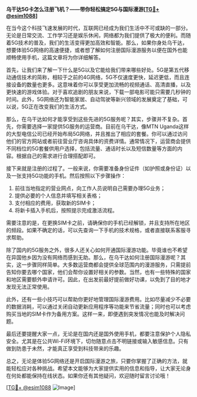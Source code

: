 **乌干达5G卡怎么注册飞机？——带你轻松搞定5G与国际漫游[[TG💪+ @esim1088](https://t.me/s/esim1088)]**

在当今这个科技飞速发展的时代，互联网已经成为我们生活中不可或缺的一部分。无论是日常交流、工作学习还是娱乐休闲，网络都为我们提供了极大的便利。而随着5G技术的普及，我们的生活变得更加高效和智能。那么，如果你身处乌干达，想要体验5G网络的高速便捷，或者想了解如何注册国际漫游服务以便在国外也能顺畅使用手机，这篇文章将为你详细解答。

首先，让我们来了解一下什么是5G以及它能给我们带来哪些好处。5G是第五代移动通信技术的简称，相较于之前的4G网络，5G不仅速度更快，延迟更低，而且连接设备的数量也更多。这意味着你可以享受更加流畅的视频通话、高清直播，以及更快速的游戏体验。对于喜欢追剧的朋友来说，下载一部电影可能只需要几秒钟的时间。此外，5G网络还为智能家居、自动驾驶等新兴领域的发展奠定了基础，可以说，5G正在改变我们的生活方式。

那么，在乌干达如何才能享受到这些先进的5G服务呢？其实，步骤并不复杂。首先，你需要选择一家提供5G服务的运营商。目前在乌干达，像MTN Uganda这样的大型电信公司已经开始布局5G网络，并且推出了相应的套餐。你可以通过访问他们的官方网站或者前往营业厅咨询具体的资费详情。通常情况下，运营商会提供不同档位的5G套餐供用户选择，包括流量、通话时长以及短信数量等方面的内容。根据自己的需求进行合理搭配即可。

接下来就是注册的过程了。一般来说，你需要准备身份证件（如护照或身份证）以及一张支持5G功能的手机。然后按照以下步骤操作：

1. 前往当地指定的营业网点，向工作人员说明自己需要办理5G业务；
2. 提供必要的个人信息并填写相关表格；
3. 支付相应的费用，获取新的SIM卡；
4. 将新卡插入手机后，按照提示完成激活流程。

需要注意的是，在更换SIM卡之前，请确保你的手机已经解锁，并且支持所在地区的频段。如果不确定的话，可以先查询一下手机的技术规格，或者直接联系客服寻求帮助。

除了国内的5G服务之外，很多人还关心如何开通国际漫游功能。毕竟谁也不希望在异国他乡因为没有网络而感到无助。那么，在乌干达如何注册国际漫游呢？其实，这一步骤同样简单。大多数运营商都会提供全球范围内的漫游服务，只需提前告知你要去哪个国家，他们会帮你设置好相关的参数。当然，也有一些特殊的国家和地区需要额外申请许可。因此，在出发前最好提前做好功课，以免到了目的地才发现无法正常使用。

此外，还有一些小技巧可以帮助你更好地管理国际漫游费用。比如尽量减少不必要的数据消耗，可以通过关闭自动更新应用程序等功能来节省流量；同时也可以考虑购买当地的SIM卡作为备用方案。这样一来，即便遇到突发情况也能及时解决问题。

最后还要提醒大家一点，无论是在国内还是国外使用手机，都要注意保护个人隐私安全。尤其是在公共Wi-Fi环境下，切勿随意点击不明链接或输入敏感信息。只有做到防患于未然，才能真正享受到科技带来的乐趣。

总之，无论是体验5G网络还是开启国际漫游之旅，只要你掌握了正确的方法，就能轻松应对各种挑战。希望本文能够为大家提供实用的信息和指导，让大家无论身在何处都能保持在线状态。如果你还有其他疑问，欢迎随时留言讨论哦！

[[TG💪+ @esim1088](https://t.me/s/esim1088) ![Image](https://i.postimg.cc/4NQfJmqS/Snipaste-2025-05-13-00-14-12.png)]